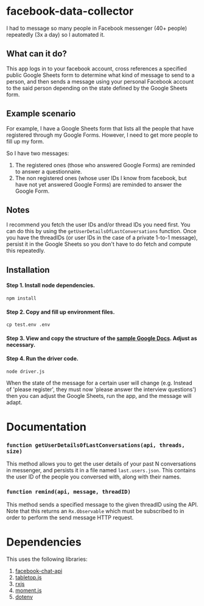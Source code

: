 # facebook-data-collector
I had to message so many people in Facebook messenger (40+ people) repeatedly (3x a day) so I automated it.

## What can it do?

This app logs in to your facebook account, cross references a specified public Google Sheets form to determine what kind of message to send to a person, and then sends a message using your personal Facebook account to the said person depending on the state defined by the Google Sheets form.

## Example scenario

For example, I have a Google Sheets form that lists all the people that have registered through my Google Forms. However, I need to get more people to fill up my form. 

So I have two messages:

1. The registered ones (those who answered Google Forms) are reminded to answer a questionnaire.
2. The non registered ones (whose user IDs I know from facebook, but have not yet answered Google Forms) are reminded to answer the Google Form.

## Notes

I recommend you fetch the user IDs and/or thread IDs you need first. You can do this by using the `getUserDetailsOfLastConversations` function. Once you have the threadIDs (or user IDs in the case of a private 1-to-1 message), persist it in the Google Sheets so you don't have to do fetch and compute this repeatedly.

## Installation

#### Step 1. Install node dependencies.

`npm install`

#### Step 2. Copy and fill up environment files.

`cp test.env .env`

#### Step 3. View and copy the structure of the [sample Google Docs](https://docs.google.com/spreadsheets/d/1rV18RdRyzRfOuoSAhs4LAKNlHDNQ3OpAv9DLznAyq_E/edit?usp=sharing). Adjust as necessary.

#### Step 4. Run the driver code.

`node driver.js`

When the state of the message for a certain user will change (e.g. Instead of 'please register', they must now 'please answer the interview questions')
then you can adjust the Google Sheets, run the app, and the message will adapt.

# Documentation

### `function getUserDetailsOfLastConversations(api, threads, size)`

This method allows you to get the user details of your past N conversations in messenger, and persists it in a file named `last.users.json`.
This contains the user ID of the people you conversed with, along with their names.


### `function remind(api, message, threadID)`

This method sends a specified message to the given threadID using the API. Note that this returns an `Rx.Observable` which must be subscribed to
in order to perform the send message HTTP request.


# Dependencies

This uses the following libraries:
1. [facebook-chat-api](https://github.com/Schmavery/facebook-chat-api/)
2. [tabletop.js](https://github.com/jsoma/tabletop)
3. [rxjs](https://github.com/ReactiveX/rxjs)
4. [moment.js](https://github.com/moment/moment)
5. [dotenv](https://www.npmjs.com/package/dotenv)
